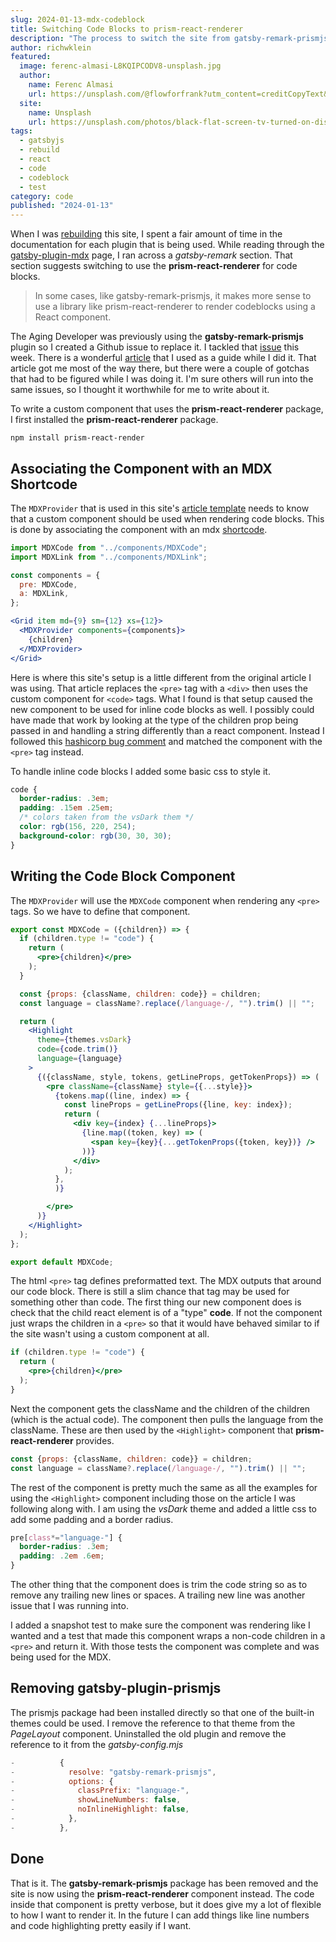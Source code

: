 ```yaml
---
slug: 2024-01-13-mdx-codeblock
title: Switching Code Blocks to prism-react-renderer
description: "The process to switch the site from gatsby-remark-prismjs to prism-react-renderer"
author: richwklein
featured:
  image: ferenc-almasi-L8KQIPCODV8-unsplash.jpg
  author:
    name: Ferenc Almasi
    url: https://unsplash.com/@flowforfrank?utm_content=creditCopyText&utm_medium=referral&utm_source=unsplash
  site:
    name: Unsplash
    url: https://unsplash.com/photos/black-flat-screen-tv-turned-on-displaying-unk-L8KQIPCODV8?utm_content=creditCopyText&utm_medium=referral&utm_source=unsplash
tags:
  - gatsbyjs
  - rebuild
  - react
  - code
  - codeblock
  - test
category: code
published: "2024-01-13"
---
```


When I was [rebuilding](/article/2023-12-31-gatsby-rebuild) this site, I spent a fair amount of time in the documentation for each plugin that is being used. While reading through the [gatsby-plugin-mdx](https://www.gatsbyjs.com/plugins/gatsby-plugin-mdx/?=mdx#gatsby-plugin-mdx) page, I ran across a *gatsby-remark* section. That section suggests switching to use the **prism-react-renderer** for code blocks.

> In some cases, like gatsby-remark-prismjs, it makes more sense to use a library like prism-react-renderer to render codeblocks using a React component.

The Aging Developer was previously using the **gatsby-remark-prismjs** plugin so I created a Github issue to replace it. I tackled that [issue](https://github.com/richwklein/agingdeveloper/issues/572) this week. There is a wonderful [article](https://prince.dev/prism-react-renderer) that I used as a guide while I did it. That article got me most of the way there, but there were a couple of gotchas that had to be figured while I was doing it. I'm sure others will run into the same issues, so I thought it worthwhile for me to write about it. 

To write a custom component that uses the **prism-react-renderer** package, I first installed the **prism-react-renderer** package.

```shell
npm install prism-react-render
```

## Associating the Component with an MDX Shortcode

The `MDXProvider` that is used in this site's [article template](https://github.com/richwklein/agingdeveloper/blob/main/src/templates/article.jsx) needs to know that a custom component should be used when rendering code blocks. This is done by associating the component with an mdx [shortcode](https://mdxjs.com/table-of-components).

```jsx
import MDXCode from "../components/MDXCode";
import MDXLink from "../components/MDXLink";

const components = {
  pre: MDXCode,
  a: MDXLink,
};

<Grid item md={9} sm={12} xs={12}>
  <MDXProvider components={components}>
    {children}
  </MDXProvider>
</Grid>
```

Here is where this site's setup is a little different from the original article I was using. That article replaces the `<pre>` tag with a `<div>` then uses the custom component for `<code>` tags. What I found is that setup caused the new component to be used for inline code blocks as well. I possibly could have made that work by looking at the type of the children prop being passed in and handling a string differently than a react component. Instead I followed this [hashicorp bug comment](https://github.com/hashicorp/next-mdx-remote/issues/244#issuecomment-1061832370) and matched the component with the `<pre>` tag instead.

To handle inline code blocks I added some basic css to style it.

```css
code {
  border-radius: .3em;
  padding: .15em .25em;
  /* colors taken from the vsDark them */
  color: rgb(156, 220, 254); 
  background-color: rgb(30, 30, 30);
}
```

## Writing the Code Block Component

The `MDXProvider` will use the `MDXCode` component when rendering any `<pre>` tags. So we have to define that component.

```jsx
export const MDXCode = ({children}) => {
  if (children.type != "code") {
    return (
      <pre>{children}</pre>
    );
  }

  const {props: {className, children: code}} = children;
  const language = className?.replace(/language-/, "").trim() || "";

  return (
    <Highlight
      theme={themes.vsDark}
      code={code.trim()}
      language={language}
    >
      {({className, style, tokens, getLineProps, getTokenProps}) => (
        <pre className={className} style={{...style}}>
          {tokens.map((line, index) => {
            const lineProps = getLineProps({line, key: index});
            return (
              <div key={index} {...lineProps}>
                {line.map((token, key) => (
                  <span key={key}{...getTokenProps({token, key})} />
                ))}
              </div>
            );
          },
          )}

        </pre>
      )}
    </Highlight>
  );
};

export default MDXCode;
```

The html `<pre>` tag defines preformatted text. The MDX outputs that around our code block. There is still a slim chance that tag may be used for something other than code. The first thing our new component does is check that the child react element is of a "type" **code**. If not the component just wraps the children in a `<pre>` so that it would have behaved similar to if the site wasn't using a custom component at all.

```jsx
if (children.type != "code") {
  return (
    <pre>{children}</pre>
  );
}
```

Next the component gets the className and the children of the children (which is the actual code). The component then pulls the language from the className. These are then used by the `<Highlight>` component that **prism-react-renderer** provides. 

```jsx
const {props: {className, children: code}} = children;
const language = className?.replace(/language-/, "").trim() || "";
```

The rest of the component is pretty much the same as all the examples for using the `<Highlight>` component including those on the article I was following along with. I am using the *vsDark* theme and added a little css to add some padding and a border radius.

```css
pre[class*="language-"] {
  border-radius: .3em;
  padding: .2em .6em;
}
```

The other thing that the component does is trim the code string so as to remove any trailing new lines or spaces. A trailing new line was another issue that I was running into. 

I added a snapshot test to make sure the component was rendering like I wanted and a test that made this component wraps a non-code children in a `<pre>` and return it. With those tests the component was complete and was being used for the MDX.  

## Removing gatsby-plugin-prismjs

The prismjs package had been installed directly so that one of the built-in themes could be used. I remove the reference to that theme from the *PageLayout* component. Uninstalled the old plugin and remove the reference to it from the *gatsby-config.mjs*

```jsx
-          {
-            resolve: "gatsby-remark-prismjs",
-            options: {
-              classPrefix: "language-",
-              showLineNumbers: false,
-              noInlineHighlight: false,
-            },
-          },
```

## Done

That is it. The **gatsby-remark-prismjs** package has been removed and the site is now using the **prism-react-renderer** component instead. The code inside that component is pretty verbose, but it does give my a lot of flexible to how I want to render it. In the future I can add things like line numbers and code highlighting pretty easily if I want.
